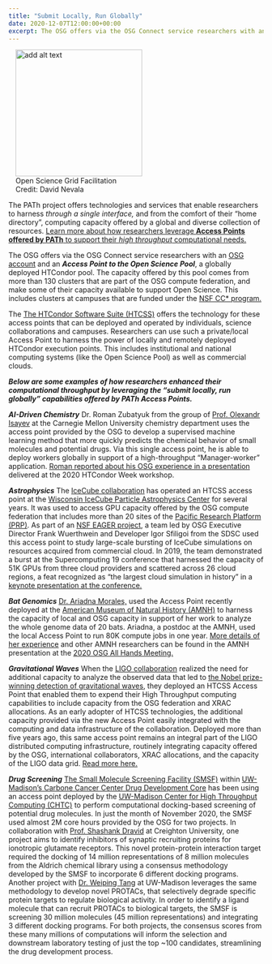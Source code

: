 ```yaml
---
title: "Submit Locally, Run Globally" 
date: 2020-12-07T12:00:00+00:00
excerpt: The OSG offers via the OSG Connect service researchers with an OSG account and an Access Point to the Open Science Pool, a globally deployed HTCondor pool.
--- 
```


<figure class="figure float-right" style="margin-left: 1em">
  <img src="{{site.baseurl}}/images/news/submitlocally.jpg" class="figure-img img-fluid rounded" alt="add alt text" width="250px">
  <figcaption class="figure-caption">Open Science Grid Facilitation<br/>Credit: David Nevala</figcaption>
</figure>

The PATh project offers technologies and services that enable researchers to harness *through a single interface,* and from the comfort of their “home directory”, computing capacity offered by a global and diverse collection of resources. <a href="https://path-cc.io/news/2020-12-7-Submit-Locally-Run-Globally/"  target="_blank">Learn more about how researchers leverage **Access Points offered by PATh** to support their *high throughput* computational needs.</a>

The OSG offers via the OSG Connect service researchers with an <a href="https://www.osgconnect.net/" target="_blank">OSG account</a> and an ***Access Point to the Open Science Pool***, a globally deployed HTCondor pool. The capacity offered by this pool comes from more than 130 clusters that are part of the OSG compute federation, and make some of their capacity available to support Open Science. This includes clusters at campuses that are funded under the <a href="https://www.nsf.gov/funding/pgm_summ.jsp?pims_id=504748" target="_blank">NSF CC* program.</a>

The <a href="https://research.cs.wisc.edu/htcondor/" target="_blank">The HTCondor Software Suite (HTCSS)</a> offers the technology for these access points that can be deployed and operated by individuals, science collaborations and campuses. Researchers can use such a private/local Access Point to harness the power of locally and remotely deployed HTCondor execution points. This includes institutional and national computing systems (like the Open Science Pool) as well as commercial clouds.

***Below are some examples of how researchers enhanced their computational throughput by leveraging the “submit locally, run globally” capabilities offered by PATh Access Points.***

***AI-Driven Chemistry***
Dr. Roman Zubatyuk from the group of <a href="https://www.cmu.edu/chemistry/people/faculty/isayev.html" target="_blank">Prof. Olexandr Isayev</a> at the Carnegie Mellon University chemistry department uses the access point provided by the OSG to develop a supervised machine learning method that more quickly predicts the chemical behavior of small molecules and potential drugs. Via this single access point, he is able to deploy workers globally in support of a high-throughput “Manager-worker” application. <a href="https://agenda.hep.wisc.edu/event/1440/session/3/contribution/19/material/slides/0.pdf" target="_blank">Roman reported about his OSG experience in a presentation</a> delivered at the 2020 HTCondor Week workshop.

***Astrophysics***
The <a href="https://icecube.wisc.edu/" target="_blank">IceCube collaboration</a> has operated an HTCSS access point at the <a href="https://wipac.wisc.edu/" target="_blank">Wisconsin IceCube Particle Astrophysics Center</a> for several years. It was used to access GPU capacity offered by the OSG compute federation that includes more than 20 sites of the <a href="https://pacificresearchplatform.org/" target="_blank">Pacific Research Platform (PRP)</a>. As part of an <a href="https://www.nsf.gov/awardsearch/showAward?AWD_ID=1941481&HistoricalAwards=false" target="_blank">NSF EAGER project</a>, a team led by OSG Executive Director Frank Wuerthwein and Developer Igor Sfiligoi from the SDSC used this access point to study large-scale bursting of IceCube simulations on resources acquired from commercial cloud. In 2019, the team demonstrated a burst at the Supercomputing 19 conference that harnessed the capacity of 51K GPUs from three cloud providers and scattered across 26 cloud regions, a feat recognized as “the largest cloud simulation in history” in a <a href="https://icecube.wisc.edu/news/view/700" target="_blank">keynote presentation at the conference.</a>

***Bat Genomics***
<a href="https://www.amnh.org/research/staff-directory/ariadna-morales" target="_blank">Dr. Ariadna Morales,</a> used the Access Point recently deployed at the <a href="https://www.amnh.org/research" target="_blank">American Museum of Natural History (AMNH)</a> to harness the capacity of local and OSG capacity in support of her work to analyze the whole genome data of 20 bats. Ariadna, a postdoc at the AMNH, used the local Access Point to run 80K compute jobs in one year. <a href="https://indico.fnal.gov/event/22127/contributions/195603/attachments/133985/165492/osgahm20-2.2.2_-_Dinos_and_Data_2_-_Evolution_of_HPC_at_AMNH.pptx" target="_blank">More details of her experience</a> and other AMNH researchers can be found in the AMNH presentation at the <a href="https://indico.fnal.gov/event/22127/overview" target="_blank">2020 OSG All Hands Meeting.</a>

***Gravitational Waves***
When the <a href="https://www.ligo.org/" target="_blank">LIGO collaboration</a> realized the need for additional capacity to analyze the observed data that led to <a href="https://www.ligo.caltech.edu/news/ligo20171003" target="_blank">the Nobel prize-winning detection of gravitational waves</a>, they deployed an HTCSS Access Point that enabled them to expend their High Throughput computing capabilities to include capacity from the OSG federation and XRAC allocations. As an early adopter of HTCSS technologies, the additional capacity provided via the new Access Point easily integrated with the computing and data infrastructure of the collaboration. Deployed more than five years ago, this same access point remains an integral part of the LIGO distributed computing infrastructure, routinely integrating capacity offered by the OSG, international collaborators, XRAC allocations, and the capacity of the LIGO data grid. <a href="https://morgridge.org/story/high-throughput-computing-helps-ligo-confirm-einsteins-last-unproven-theory/" target="_blank">Read more here.</a>

***Drug Screening***
<a href="https://cancer.wisc.edu/research/resources/ddc/smsf/" target="_blank">The Small Molecule Screening Facility (SMSF)</a> within <a href="https://cancer.wisc.edu/research/resources/ddc/" target="_blank">UW-Madison’s Carbone Cancer Center Drug Development Core</a> has been using an access point deployed by the <a href="https://chtc.cs.wisc.edu/" target="_blank">UW-Madison Center for High Throughput Computing (CHTC)</a> to perform computational docking-based screening of potential drug molecules. In just the month of November 2020, the SMSF used almost 2M core hours provided by the OSG for two projects. In collaboration with <a href="https://www.creighton.edu/faculty-directory-profile/100609/shashank-dravid" target="_blank">Prof. Shashank Dravid</a> at Creighton University, one project aims to identify inhibitors of synaptic recruiting proteins for ionotropic glutamate receptors. This novel protein-protein interaction target required the docking of 14 million representations of 8 million molecules from the Aldrich chemical library using a consensus methodology developed by the SMSF to incorporate 6 different docking programs. Another project with <a href="https://apps.pharmacy.wisc.edu/sopdir/weiping_tang/index.php" target="_blank">Dr. Weiping Tang</a> at UW-Madison leverages the same methodology to develop novel PROTACs, that selectively degrade specific protein targets to regulate biological activity. In order to identify a ligand molecule that can recruit PROTACs to biological targets, the SMSF is screening 30 million molecules (45 million representations) and integrating 3 different docking programs. For both projects, the consensus scores from these many millions of computations will inform the selection and downstream laboratory testing of just the top ~100 candidates, streamlining the drug development process.



 
 
